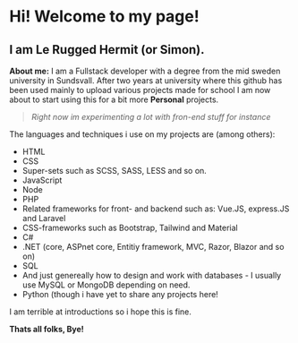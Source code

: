 # Hi! Welcome to my page!
## I am Le Rugged Hermit (or Simon).
**About me:** I am a Fullstack developer with a degree from the mid sweden university in Sundsvall. After two years at university where this github has been used mainly to upload various projects made for school I am now about to start using this 
for a bit more **Personal** projects.

>*Right now im experimenting a lot with fron-end stuff for instance*  

The languages and techniques i use on my projects are (among others):
* HTML
* CSS
* Super-sets such as SCSS, SASS, LESS and so on.
* JavaScript
* Node
* PHP
* Related frameworks for front- and backend such as: Vue.JS, express.JS and Laravel
* CSS-frameworks such as Bootstrap, Tailwind and Material
* C#
* .NET (core, ASPnet core, Entitiy framework, MVC, Razor, Blazor and so on)
* SQL
* And just genereally how to design and work with databases - I usually use MySQL or MongoDB depending on need.
* Python (though i have yet to share any projects here!

I am terrible at introductions so i hope this is fine. 

**Thats all folks, Bye!**
